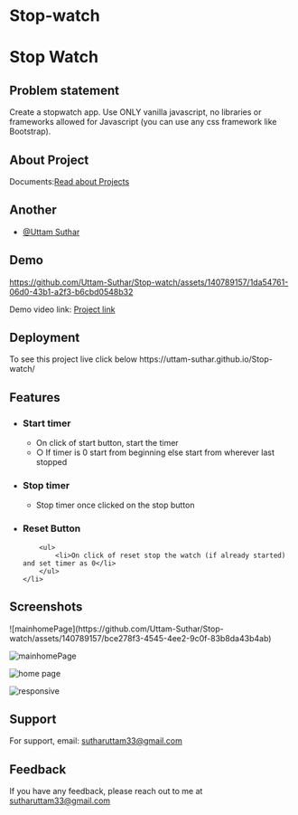# Stop-watch
<h1>Stop Watch</h1>
<h2>Problem statement</h2>
<p>
    Create a stopwatch app. Use ONLY vanilla javascript, no libraries or frameworks allowed for
    Javascript (you can use any css framework like Bootstrap).
</p>

<h2>About Project</h2>

<p>Documents:<a
        href="https://github.com/Uttam-Suthar/Stop-watch/blob/main/MASTER%20JS%20Test%205%20-%20Stop%20watch%20(1).pdf">Read
        about
        Projects</a></p>

<h2>Another</h2>
<ul>
    <li><a href="https://github.com/Uttam-Suthar">@Uttam Suthar</a></li>
</ul>


<h2>Demo</h2>


https://github.com/Uttam-Suthar/Stop-watch/assets/140789157/1da54761-06d0-43b1-a2f3-b6cbd0548b32



<p>Demo video link: <a href="https://uttam-suthar.github.io/Stop-watch/">Project link</a> </p>

<h2>Deployment</h2>

<p>To see this project live click below <Link:sp>https://uttam-suthar.github.io/Stop-watch/</Link:sp>
</p>

<h2>Features</h2>

<ul>
    <li>
        <h3>Start timer</h3>
        <ul>
            <li>On click of start button, start the timer</li>
            <li> ○ If timer is 0 start from beginning else start from wherever last stopped
            </li>
        </ul>
    </li>
</ul>

<ul>
    <li>
        <h3>Stop timer </h3>
        <ul>
            <li>
                Stop timer once clicked on the stop button
            </li>
        </ul>
    </li>
</ul>

<ul>
    <li>
        <h3>Reset Button </h3>

        <ul>
            <li>On click of reset stop the watch (if already started) and set timer as 0</li>
        </ul>
    </li>
</ul>


<h2>Screenshots</h2>
![mainhomePage](https://github.com/Uttam-Suthar/Stop-watch/assets/140789157/bce278f3-4545-4ee2-9c0f-83b8da43b4ab)

![mainhomePage](https://github.com/Uttam-Suthar/Stop-watch/assets/140789157/ff1220e5-8ee1-493b-b6df-5c025b61a726)

![home page](https://github.com/Uttam-Suthar/Stop-watch/assets/140789157/2eb91034-e704-4c3b-ba13-bff416ec99df)

![responsive](https://github.com/Uttam-Suthar/Stop-watch/assets/140789157/f23190cd-d3ac-4954-a983-69ad26658e8b)

<h2>Support</h2>
<p>For support, email: <a href="sutharuttam33@gmail.com">sutharuttam33@gmail.com</a></p>

<h2>Feedback</h2>

<p>If you have any feedback, please reach out to me at <a href="sutharuttam33@gmail.com">sutharuttam33@gmail.com</a></p>
